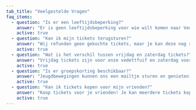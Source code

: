```yaml
---
tab_title: "Veelgestelde Vragen"
faq_items:
  - question: "Is er een leeftijdsbeperking?"
    answer: "Er is geen leeftijdsbeperking voor wie wilt komen naar Vedettweekend, je hoeft dus geen 16+ te zijn."
    active: true
  - question: "Kan ik mijn tickets terugsturen?"
    answer: "Wij refunden geen gekochte tickets, maar je kan deze nog steeds aan iemand anders doorverkopen aangezien tickets niet op naam zijn."
    active: true
  - question: "Wat is het verschil tussen vrijdag en zaterdag tickets?"
    answer: "Vrijdag tickets zijn voor onze vedettfuif en zaterdag voor onze retrofuif, check dus eerst met je vrienden voor welke dag zij een ticket hebben gekocht als je niet zeker bent. Indien je toch een fout hebt gemaakt kan je je tickets omwisselen, stuur ons hiervoor een berichtje en we helpen je verder."
    active: true
  - question: "Is er groepskorting beschikbaar?"
    answer: "Jeugdbewegingen kunnen ons een mailtje sturen en genieten van groepskorting!"
    active: true
  - question: "Kan ik tickets kopen voor mijn vrienden?"
    answer: "Koop tickets voor je vrienden! Je kan meerdere tickets kopen voor jou en je vrienden."
    active: true
---
```



